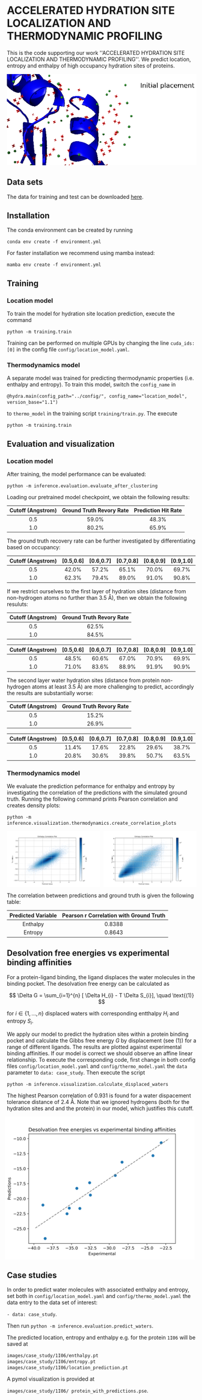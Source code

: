 # ACCELERATED HYDRATION SITE LOCALIZATION AND THERMODYNAMIC PROFILING

This is the code supporting our work ''ACCELERATED HYDRATION SITE LOCALIZATION AND THERMODYNAMIC PROFILING''. We predict location, entropy and enthalpy of high occupancy hydration sites of proteins.

<div style="text-align: right;">
    <img src="graphics/water_prediction.gif" alt="Animation GIF"  />
</div>


## Data sets

The data for training and test can be downloaded [here](https://zenodo.org/records/14182834).



## Installation

The conda environment can be created by running

```
conda env create -f environment.yml
```

For faster installation we recommend using mamba instead:

```
mamba env create -f environment.yml
```


## Training

### Location model

To train the model for hydration site location prediction, execute the command

```
python -m training.train
```

Training can be performed on multiple GPUs by changing the line ```cuda_ids: [0]``` in the config file ```config/location_model.yaml```.

### Thermodynamics model

A separate model was trained for predicting thermodynamic properties (i.e. enthalpy and entropy). To train this model, switch the ```config_name``` in

```
@hydra.main(config_path="../config/", config_name="location_model", version_base="1.1")
```

to ```thermo_model``` in the training script ```training/train.py```.
The execute

```
python -m training.train
```
## Evaluation and visualization

### Location model

After training, the model performance can be evaluated:

```
python -m inference.evaluation.evaluate_after_clustering
```

Loading our pretrained model checkpoint, we obtain the following results:


<div align="center">

| Cutoff (Angstrom) | Ground Truth Revory Rate | Prediction Hit Rate |
| :---: |:--------:|:---------:|
| 0.5 |    59.0\%   |   48.3\%    |
| 1.0 |   80.2\%   |   65.9\%    |
</div>

The ground truth recovery rate can be further investigated by differentiating based on occupancy:

<div align="center">

| Cutoff (Angstrom) | [0.5,0.6]|[0.6,0.7] | [0.7,0.8] |[0.8,0.9] |[0.9,1.0] |
| :---: |:--------:|:---------:|:---------:|:---------:|:---------:|
| 0.5 | 42.0\% |57.2\%|65.1\%|70.0\%|69.7\% |
| 1.0 |   62.3\%   | 79.4\%|89.0\%|91.0\%|90.8\%|

</div>

If we restrict ourselves to the first layer of hydration sites (distance from non-hydrogen atoms no further than $3.5$ &Aring;), then we obtain the following resuluts:

<div align="center">

| Cutoff (Angstrom) | Ground Truth Revory Rate |
| :---: |:--------:|
| 0.5 |    62.5\%  |
| 1.0 |   84.5\%   |
</div>


<div align="center">

| Cutoff (Angstrom) | [0.5,0.6]  | [0.6,0.7]  | [0.7,0.8]  | [0.8,0.9]  | [0.9,1.0]  |
| :---:             | :--------: | :--------: | :--------: | :--------: | :--------: |
| 0.5               | 48.5\%     | 60.6\%     | 67.0\%     | 70.9\%     | 69.9\%     |
| 1.0               | 71.0\%     | 83.6\%     | 88.9\%     | 91.9\%     | 90.9\%     |

</div>

The second layer water hydration sites (distance from protein non-hydrogen atoms at least $3.5$ &Aring;) are more challenging to predict, accordingly the results are substantially worse:

<div align="center">

| Cutoff (Angstrom) | Ground Truth Revory Rate |
| :---: |:--------:|
| 0.5 |    15.2\%  |
| 1.0 |   26.9\%   |
</div>


<div align="center">

| Cutoff (Angstrom) | [0.5,0.6]  | [0.6,0.7]  | [0.7,0.8]  | [0.8,0.9]  | [0.9,1.0]  |
| :---:             | :--------: | :--------: | :--------: | :--------: | :--------: |
| 0.5               | 11.4\%     | 17.6\%     | 22.8\%     | 29.6\%     | 38.7\%     |
| 1.0               | 20.8\%     | 30.6\%     | 39.8\%     | 50.7\%     | 63.5\%     |

</div>


### Thermodynamics model

We evaluate the prediction peformance for enthalpy and entropy by investigating the correlation of the predictions with the simulated ground truth. Running the following command prints Pearson correlation and creates density plots:

```
python -m inference.visualization.thermodynamics.create_correlation_plots
```

<div style="display: flex; justify-content: center; align-items: center;">
    <img src="graphics/enthalpy_valid.svg" alt="Correlation plot of enthalpy" style="width: 49%; margin-right: 10px;" />
    <img src="graphics/entropy_valid.svg" alt="Correlation plot of entropy" style="width: 49%;" />
</div>

The correlation between predictions and ground truth is given the following table:
<div align="center">

| **Predicted Variable** | **Pearson r Correlation with Ground Truth** |
|:----------------------:|:----------------------------------------:|
|        Enthalpy        |                 0.8388                   |
|        Entropy         |                 0.8643                   |


</div>

## Desolvation free energies vs experimental binding affinities
For a protein-ligand binding, the ligand displaces the water molecules in the binding pocket. The desolvation free energy can be calculated as

$$
 \Delta G = \sum_{i=1}^{n} [  \Delta H_{i} - T  \Delta S_{i}],  \quad \text{(1)}
$$

for $i \in \{1,...,n\}$ displaced waters with corresponding entthalpy $H_{i}$ and entropy $S_{i}$.

We apply our model to predict the hydration sites within a protein binding pocket and calculate the Gibbs free energy $G$ by displacement (see (1)) for a range of different ligands. The results are plotted against experimental binding affinities. If our model is correct we should observe an affine linear relationship. To execute the corresponding code, first change in both config files ```config/location_model.yaml``` and ```config/thermo_model.yaml``` the ```data``` parameter to ```data: case_study```.
Then execute the script

```
python -m inference.visualization.calculate_displaced_waters
```
The highest Pearson correlation of $0.931$ is found for a water dispacement tolerance distance of $2.4$ &Aring;. Note that we ignored hydrogens (both for the hydration sites and and the protein) in our model, which justifies this cutoff. 


<div style="display: flex; justify-content: center; align-items: center;"> <img src="graphics/prediction_vs_experiment_correlation_displacement_2.4A.svg" alt="Correlation plot of enthalpy" style="width: 100%; margin-right: 10px;" /> </div>


## Case studies

In order to predict water molecules with associated enthalpy and entropy, set both in ```config/location_model.yaml``` and ```config/thermo_model.yaml``` the data entry to the data set of interest:

 ```- data: case_study```.

 Then run
```python -m inference.evaluation.predict_waters```.

The predicted location, entropy and enthalpy e.g. for the protein ```1I06``` will be saved at

```
images/case_study/1I06/enthalpy.pt
images/case_study/1I06/entropy.pt
images/case_study/1I06/location_prediction.pt
```

A pymol visualization is provided at

```images/case_study/1I06/ protein_with_predictions.pse```.

